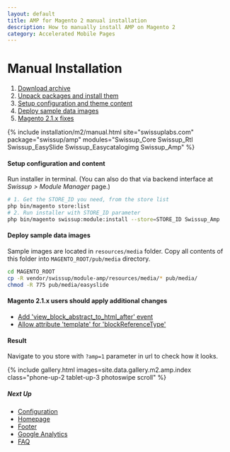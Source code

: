 ```yaml
---
layout: default
title: AMP for Magento 2 manual installation
description: How to manually install AMP on Magento 2
category: Accelerated Mobile Pages
---
```


# Manual Installation


 1. [Download archive](#download-archive)
 2. [Unpack packages and install them](#install-the-module)
 3. [Setup configuration and theme content](#setup-configuration-and-theme-content)
 4. [Deploy sample data images](#deploy-sample-data-images)
 5. [Magento 2.1.x fixes](#magento-21x-users-should-apply-additional-changes)

{% include installation/m2/manual.html site="swissuplabs.com" package="swissup/amp" modules="Swissup_Core Swissup_Rtl Swissup_EasySlide Swissup_Easycatalogimg Swissup_Amp" %}

#### Setup configuration and content

Run installer in terminal. (You can also do that via backend interface
at _Swissup > Module Manager_ page.)

```bash
# 1. Get the STORE_ID you need, from the store list
php bin/magento store:list
# 2. Run installer with STORE_ID parameter
php bin/magento swissup:module:install --store=STORE_ID Swissup_Amp
```

#### Deploy sample data images

Sample images are located in `resources/media` folder. Copy
all contents of this folder into `MAGENTO_ROOT/pub/media` directory.

```bash
cd MAGENTO_ROOT
cp -R vendor/swissup/module-amp/resources/media/* pub/media/
chmod -R 775 pub/media/easyslide
```

#### Magento 2.1.x users should apply additional changes

 -  [Add 'view_block_abstract_to_html_after' event][m21_add_event]
 -  [Allow attribute 'template' for 'blockReferenceType'][m21_allow_template]

#### Result

Navigate to you store with `?amp=1` parameter in url to check how it looks.

{% include gallery.html images=site.data.gallery.m2.amp.index class="phone-up-2 tablet-up-3 photoswipe scroll" %}

##### Next Up

 -  [Configuration](../configuration/)
 -  [Homepage](../customization/homepage/)
 -  [Footer](../customization/footer/)
 -  [Google Analytics](../google-analytics/)
 -  [FAQ](../faq/)

[m21_add_event]: /m2/extensions/amp/known-issues/#broken-amp-pages-on-magento-21x
[m21_allow_template]: /m2/extensions/amp/known-issues/#the-attribute-template-is-not-allowed-error-on-magento-21x
